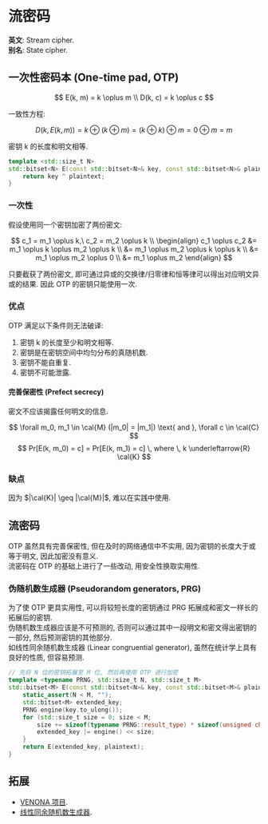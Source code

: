 # 流密码

**英文**: Stream cipher.  
**别名**: State cipher.

## 一次性密码本 (One-time pad, OTP)

$$
E(k, m) = k \oplus m \\
D(k, c) = k \oplus c
$$

一致性方程:  

$$ D(k, E(k, m)) = k \oplus (k \oplus m) = (k \oplus k) \oplus m = 0 \oplus m = m $$

密钥 k 的长度和明文相等.  

```cpp
template <std::size_t N>
std::bitset<N> E(const std::bitset<N>& key, const std::bitset<N>& plaintext) {
    return key ^ plaintext;
}
```

### 一次性  

假设使用同一个密钥加密了两份密文:  

$$
c_1 = m_1 \oplus k,\ c_2 = m_2 \oplus k \\
\begin{align}
c_1 \oplus c_2 &= m_1 \oplus k \oplus m_2 \oplus k \\
&= m_1 \oplus m_2 \oplus k \oplus k \\
&= m_1 \oplus m_2 \oplus 0 \\
&= m_1 \oplus m_2
\end{align}
$$

只要截获了两份密文, 即可通过异或的交换律/归零律和恒等律可以得出对应明文异或的结果. 因此 OTP 的密钥只能使用一次.  

### 优点

OTP 满足以下条件则无法破译:  

1. 密钥 k 的长度至少和明文相等.
2. 密钥是在密钥空间中均匀分布的真随机数.
3. 密钥不能自重复.
4. 密钥不可能泄露.

#### 完善保密性 (Prefect secrecy)

密文不应该揭露任何明文的信息.  

$$ \forall m_0, m_1 \in \cal{M} (|m_0| = |m_1|) \text{ and }, \forall c \in \cal{C} $$
$$ Pr[E(k, m_0) = c] = Pr[E(k, m_1) = c] \, where \, k \underleftarrow{R} \cal{K} $$

### 缺点

因为 $|\cal{K}| \geq |\cal{M}|$, 难以在实践中使用.  

## 流密码

OTP 虽然具有完善保密性, 但在及时的网络通信中不实用, 因为密钥的长度大于或等于明文, 因此加密没有意义.  
流密码在 OTP 的基础上进行了一些改动, 用安全性换取实用性.  

### 伪随机数生成器 (Pseudorandom generators, PRG)

为了使 OTP 更具实用性, 可以将较短长度的密钥通过 PRG 拓展成和密文一样长的拓展后的密钥.  
伪随机数生成器应该是不可预测的, 否则可以通过其中一段明文和密文得出密钥的一部分, 然后预测密钥的其他部分.  
如线性同余随机数生成器 (Linear congruential generator), 虽然在统计学上具有良好的性质, 但容易预测.  

```cpp
// 先将 N 位的密钥拓展至 M 位, 然后再使用 OTP 进行加密
template <typename PRNG, std::size_t N, std::size_t M>
std::bitset<M> E(const std::bitset<N>& key, const std::bitset<M>& plaintext) {
    static_assert(N < M, "");
    std::bitset<M> extended_key;
    PRNG engine(key.to_ulong());
    for (std::size_t size = 0; size < M;
        size += sizeof(typename PRNG::result_type) * sizeof(unsigned char)) {
        extended_key |= engine() << size;
    }
    return E(extended_key, plaintext);
}
```

## 拓展

- [VENONA 项目](https://en.wikipedia.org/wiki/Venona_project).
- [线性同余随机数生成器](https://en.wikipedia.org/wiki/Linear_congruential_generator).
